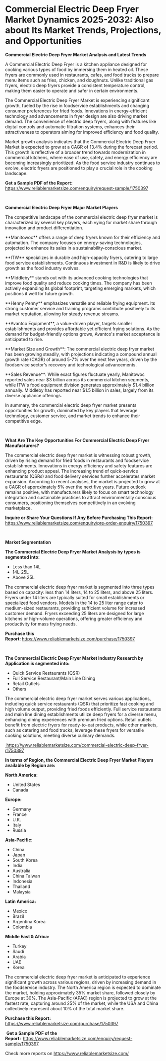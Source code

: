 <p><h1>Commercial Electric Deep Fryer Market Dynamics 2025-2032: Also about Its Market Trends, Projections, and Opportunities</h1></p><p><strong>Commercial Electric Deep Fryer Market Analysis and Latest Trends</strong></p>
<p><p>A Commercial Electric Deep Fryer is a kitchen appliance designed for cooking various types of food by immersing them in heated oil. These fryers are commonly used in restaurants, cafes, and food trucks to prepare menu items such as fries, chicken, and doughnuts. Unlike traditional gas fryers, electric deep fryers provide a consistent temperature control, making them easier to operate and safer in certain environments.</p><p>The Commercial Electric Deep Fryer Market is experiencing significant growth, fueled by the rise in foodservice establishments and changing consumer preferences for fried foods. Innovations in energy-efficient technology and advancements in fryer design are also driving market demand. The convenience of electric deep fryers, along with features like digital controls and automatic filtration systems, enhances their attractiveness to operators aiming for improved efficiency and food quality.</p><p>Market growth analysis indicates that the Commercial Electric Deep Fryer Market is expected to grow at a CAGR of 13.4% during the forecast period. This growth is reflective of a broader trend towards modernization in commercial kitchens, where ease of use, safety, and energy efficiency are becoming increasingly prioritized. As the food service industry continues to evolve, electric fryers are positioned to play a crucial role in the cooking landscape.</p></p>
<p><strong>Get a Sample PDF of the Report:&nbsp;</strong> <a href="https://www.reliablemarketsize.com/enquiry/request-sample/1750397?utm_campaign=1835&utm_medium=2&utm_source=Github&utm_content=ia&utm_term=04042025&utm_id=commercial-electric-deep-fryer">https://www.reliablemarketsize.com/enquiry/request-sample/1750397</a></p>
<p>&nbsp;</p>
<p><strong>Commercial Electric Deep Fryer Major Market Players</strong></p>
<p><p>The competitive landscape of the commercial electric deep fryer market is characterized by several key players, each vying for market share through innovation and product differentiation. </p><p>**Manitowoc** offers a range of deep fryers known for their efficiency and automation. The company focuses on energy-saving technologies, projected to enhance its sales in a sustainability-conscious market.</p><p>**ITW** specializes in durable and high-capacity fryers, catering to large food service establishments. Continuous investment in R&D is likely to drive growth as the food industry evolves.</p><p>**Middleby** stands out with its advanced cooking technologies that improve food quality and reduce cooking times. The company has been actively expanding its global footprint, targeting emerging markets, which positions it well for future growth.</p><p>**Henny Penny** emphasizes versatile and reliable frying equipment. Its strong customer service and training programs contribute positively to its market reputation, allowing for steady revenue streams.</p><p>**Avantco Equipment**, a value-driven player, targets smaller establishments and provides affordable yet efficient frying solutions. As the demand for budget-friendly options grows, Avantco's market acceptance is anticipated to rise.</p><p>**Market Size and Growth**: The commercial electric deep fryer market has been growing steadily, with projections indicating a compound annual growth rate (CAGR) of around 5-7% over the next few years, driven by the foodservice sector's recovery and technological advancements.</p><p>**Sales Revenue**: While exact figures fluctuate yearly, Manitowoc reported sales near $3 billion across its commercial kitchen segments, while ITW's food equipment division generates approximately $1.4 billion annually. Middleby has reported near $1.5 billion in sales, largely from its diverse appliance offerings.</p><p>In summary, the commercial electric deep fryer market presents opportunities for growth, dominated by key players that leverage technology, customer service, and market trends to enhance their competitive edge.</p></p>
<p>&nbsp;</p>
<p><strong>What Are The Key Opportunities For Commercial Electric Deep Fryer Manufacturers?</strong></p>
<p><p>The commercial electric deep fryer market is witnessing robust growth, driven by rising demand for fried foods in restaurants and foodservice establishments. Innovations in energy efficiency and safety features are enhancing product appeal. The increasing trend of quick-service restaurants (QSRs) and food delivery services further accelerates market expansion. According to recent analyses, the market is projected to grow at a CAGR of approximately 5% over the next five years. Future outlook remains positive, with manufacturers likely to focus on smart technology integration and sustainable practices to attract environmentally conscious consumers, positioning themselves competitively in an evolving marketplace.</p></p>
<p><strong>Inquire or Share Your Questions If Any Before Purchasing This Report:</strong> <a href="https://www.reliablemarketsize.com/enquiry/pre-order-enquiry/1750397?utm_campaign=1835&utm_medium=2&utm_source=Github&utm_content=ia&utm_term=04042025&utm_id=commercial-electric-deep-fryer">https://www.reliablemarketsize.com/enquiry/pre-order-enquiry/1750397</a></p>
<p>&nbsp;</p>
<p><strong>Market Segmentation</strong></p>
<p><strong>The Commercial Electric Deep Fryer Market Analysis by types is segmented into:</strong></p>
<p><ul><li>Less than 14L</li><li>14L-25L</li><li>Above 25L</li></ul></p>
<p><p>The commercial electric deep fryer market is segmented into three types based on capacity: less than 14 liters, 14 to 25 liters, and above 25 liters. Fryers under 14 liters are typically suited for small establishments or specialized food vendors. Models in the 14 to 25 liter range cater to medium-sized restaurants, providing sufficient volume for increased customer demand. Fryers exceeding 25 liters are designed for large kitchens or high-volume operations, offering greater efficiency and productivity for mass frying needs.</p></p>
<p><strong>Purchase this Report:&nbsp;</strong><a href="https://www.reliablemarketsize.com/purchase/1750397?utm_campaign=1835&utm_medium=2&utm_source=Github&utm_content=ia&utm_term=04042025&utm_id=commercial-electric-deep-fryer">https://www.reliablemarketsize.com/purchase/1750397</a></p>
<p>&nbsp;</p>
<p><strong>The Commercial Electric Deep Fryer Market Industry Research by Application is segmented into:</strong></p>
<p><ul><li>Quick Service Restaurants (QSR)</li><li>Full Service Restaurant/Main Line Dining</li><li>Retail Outlets</li><li>Others</li></ul></p>
<p><p>The commercial electric deep fryer market serves various applications, including quick service restaurants (QSR) that prioritize fast cooking and high volume output, providing fried foods efficiently. Full service restaurants and main line dining establishments utilize deep fryers for a diverse menu, enhancing dining experiences with premium fried options. Retail outlets benefit from electric fryers for ready-to-eat products, while other markets, such as catering and food trucks, leverage these fryers for versatile cooking solutions, meeting diverse culinary demands.</p></p>
<p><a href="https://www.reliablemarketsize.com/commercial-electric-deep-fryer-r1750397?utm_campaign=1835&utm_medium=2&utm_source=Github&utm_content=ia&utm_term=04042025&utm_id=commercial-electric-deep-fryer">&nbsp;https://www.reliablemarketsize.com/commercial-electric-deep-fryer-r1750397</a></p>
<p><strong>In terms of Region, the Commercial Electric Deep Fryer Market Players available by Region are:</strong></p>
<p>
    <p> <strong> North America: </strong>
        <ul>
            <li>United States</li>
            <li>Canada</li>
        </ul>
        </p> 
    <p> <strong> Europe: </strong>
        <ul>
            <li>Germany</li>
            <li>France</li>
            <li>U.K.</li>
            <li>Italy</li>
            <li>Russia</li>
        </ul>
        </p> 
    <p> <strong> Asia-Pacific: </strong>
        <ul>
            <li>China</li>
            <li>Japan</li>
            <li>South Korea</li>
            <li>India</li>
            <li>Australia</li>
            <li>China Taiwan</li>
            <li>Indonesia</li>
            <li>Thailand</li>
            <li>Malaysia</li>
        </ul>
        </p> 
    <p> <strong> Latin America: </strong>
        <ul>
            <li>Mexico</li>
            <li>Brazil</li>
            <li>Argentina Korea</li>
            <li>Colombia</li>
        </ul>
        </p> 
    <p> <strong> Middle East & Africa: </strong>
        <ul>
            <li>Turkey</li>
            <li>Saudi</li>
            <li>Arabia</li>
            <li>UAE</li>
            <li>Korea</li>
        </ul>
    </p>
    </p>
<p><p>The commercial electric deep fryer market is anticipated to experience significant growth across various regions, driven by increasing demand in the foodservice industry. The North America region is expected to dominate the market, holding approximately 35% market share, followed closely by Europe at 30%. The Asia-Pacific (APAC) region is projected to grow at the fastest rate, capturing around 25% of the market, while the USA and China collectively represent about 10% of the total market share.</p></p>
<p><strong>Purchase this Report: </strong><a href="https://www.reliablemarketsize.com/purchase/1750397?utm_campaign=1835&utm_medium=2&utm_source=Github&utm_content=ia&utm_term=04042025&utm_id=commercial-electric-deep-fryer">https://www.reliablemarketsize.com/purchase/1750397</a></p>
<p>&nbsp;<strong>Get a Sample PDF of the Report:&nbsp;&nbsp;</strong><a href="https://www.reliablemarketsize.com/enquiry/request-sample/1750397?utm_campaign=1835&utm_medium=2&utm_source=Github&utm_content=ia&utm_term=04042025&utm_id=commercial-electric-deep-fryer">https://www.reliablemarketsize.com/enquiry/request-sample/1750397</a></p>
<p><strong></strong></p>
<p>Check more reports on <a href="https://www.reliablemarketsize.com/?utm_campaign=1835&utm_medium=2&utm_source=Github&utm_content=ia&utm_term=04042025&utm_id=commercial-electric-deep-fryer">https://www.reliablemarketsize.com/</a></p>